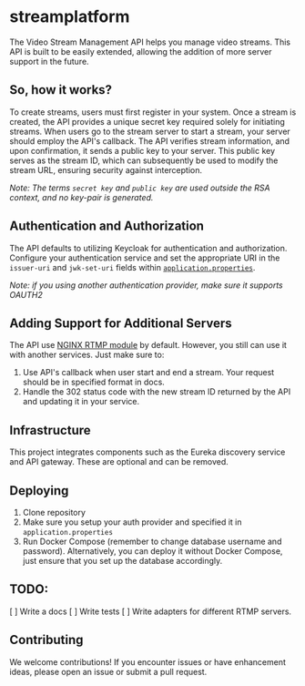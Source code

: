 # streamplatform

The Video Stream Management API helps you manage video streams. This API is built to be easily extended, allowing the addition of more server support in the future.

## So, how it works?

To create streams, users must first register in your system. Once a stream is created, the API provides a unique secret key required solely for initiating streams. When users go to the stream server to start a stream, your server should employ the API's callback. The API verifies stream information, and upon confirmation, it sends a public key to your server. This public key serves as the stream ID, which can subsequently be used to modify the stream URL, ensuring security against interception.

*Note: The terms `secret key` and `public key` are used outside the RSA context, and no key-pair is generated.*


## Authentication and Authorization

The API defaults to utilizing Keycloak for authentication and authorization. Configure your authentication service and set the appropriate URI in the `issuer-uri` and `jwk-set-uri` fields within  [`application.properties`](https://github.com/xunterr/streamplatform/blob/master/stream/src/main/resources/application.properties).

*Note: if you using another authentication provider, make sure it supports OAUTH2*

## Adding Support for Additional Servers

The API use [NGINX RTMP module](https://github.com/arut/nginx-rtmp-module) by default. However, you still can use it with another services. Just make sure to:

1. Use API's callback when user start and end a stream. Your request should be in specified format in docs.
2. Handle the 302 status code with the new stream ID returned by the API and updating it in your service.

## Infrastructure 

This project integrates components such as the Eureka discovery service and API gateway. These are optional and can be removed.

## Deploying

1. Clone repository
2. Make sure you setup your auth provider and specified it in `application.properties`
3. Run Docker Compose (remember to change database username and password). Alternatively, you can deploy it without Docker Compose, just ensure that you set up the database accordingly.

## TODO: 

[ ] Write a docs 
[ ] Write tests
[ ] Write adapters for different RTMP servers.

## Contributing

We welcome contributions! If you encounter issues or have enhancement ideas, please open an issue or submit a pull request.

